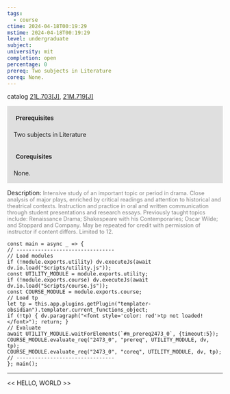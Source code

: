 ```yaml
---
tags:
  - course
ctime: 2024-04-18T00:19:29
mstime: 2024-04-18T00:19:29
level: undergraduate
subject: 
university: mit
completion: open
percentage: 0
prereq: Two subjects in Literature
coreq: None.
---
```


catalog [21L.703[J]](http://student.mit.edu/catalog/m21La.html#21L.703), [21M.719[J]](http://student.mit.edu/catalog/m21Mb.html#21M.719)

<span style="display: block; padding: 15px; background-color: rgb(100, 100, 100, 0.2);"><font id="m_prereq2473_0" style="display: block; font-family: Arial, sans-serif; font-weight: bold; padding: 5px">Prerequisites</font><br><span id="prereq2473_0">Two subjects in Literature</span></span>
<span style="display: block; padding: 15px; background-color: rgb(100, 100, 100, 0.2);"><font id="m_coreq2473_0" style="display: block; font-family: Arial, sans-serif; font-weight: bold; padding: 5px">Corequisites</font><br><span id="coreq2473_0">None.</span></span>

<font style="">Description:</font>
<font style="color: grey; font-size: 0.8rem;">Intensive study of an important topic or period in drama. Close analysis of major plays, enriched by critical readings and attention to historical and theatrical contexts. Instruction and practice in oral and written communication through student presentations and research essays. Previously taught topics include: Renaissance Drama; Shakespeare with his Contemporaries; Oscar Wilde; and Stoppard and Company. May be repeated for credit with permission of instructor if content differs. Limited to 12.</font>

```dataviewjs
const main = async _ => {
// --------------------------------
// Load modules
if (!module.exports.utility) dv.executeJs(await dv.io.load("Scripts/utility.js"));
const UTILITY_MODULE = module.exports.utility;
if (!module.exports.course) dv.executeJs(await dv.io.load("Scripts/course.js"));
const COURSE_MODULE = module.exports.course;
// Load tp
let tp = this.app.plugins.getPlugin("templater-obsidian").templater.current_functions_object;
if (!tp) { dv.paragraph("<font style='color: red'>tp not loaded!</font>"); return; }
// Evaluate
await UTILITY_MODULE.waitForElements(`#m_prereq2473_0`, {timeout:5});
COURSE_MODULE.evaluate_req("2473_0", "prereq", UTILITY_MODULE, dv, tp);
COURSE_MODULE.evaluate_req("2473_0", "coreq", UTILITY_MODULE, dv, tp);
// --------------------------------
}; main();
```

---

<< HELLO, WORLD >>
